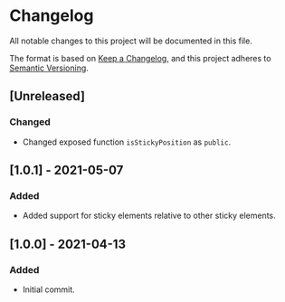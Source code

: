 # Changelog

All notable changes to this project will be documented in this file.

The format is based on [Keep a Changelog](https://keepachangelog.com/en/1.0.0/), and this project adheres to [Semantic Versioning](https://semver.org/spec/v2.0.0.html).

## [Unreleased]

### Changed

- Changed exposed function `isStickyPosition` as `public`.

## [1.0.1] - 2021-05-07

### Added

- Added support for sticky elements relative to other sticky elements.

## [1.0.0] - 2021-04-13

### Added

- Initial commit.

